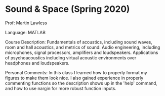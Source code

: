 # Sound & Space (Spring 2020)
Prof: Martin Lawless 

Language: MATLAB

Course Description:
Fundamentals of acoustics, including sound waves, room and hall acoustics, and metrics of sound. Audio engineering, including microphones, 
signal processors, amplifiers and loudspeakers. Applications of psychoacoustics including virtual acoustic environments over headphones and
loudspeakers.

Personal Comments:
In this class I learned how to properly format my figures to make them look nice. I also gained experience in properly commenting functions so the description shows up in the 'help' command, and how to use nargin for more robust function inputs. 

